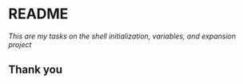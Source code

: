 # README
*This are my tasks on the shell initialization, variables, and expansion project*
## Thank you
